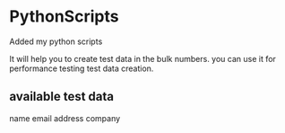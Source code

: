 # PythonScripts
Added my python scripts

It will help you to create test data in the bulk numbers. 
you can use it for performance testing test data creation. 

## available test data 
name
email
address
company
